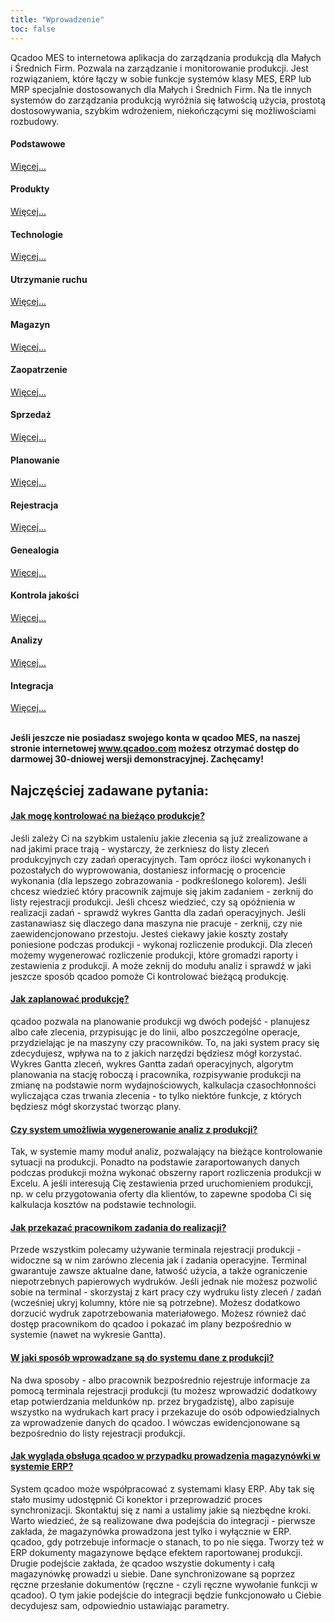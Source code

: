 ```yaml
---
title: "Wprowadzenie"
toc: false
---
```

Qcadoo MES to internetowa aplikacja do zarządzania produkcją dla Małych i Średnich Firm. Pozwala na zarządzanie i monitorowanie produkcji. Jest rozwiązaniem, które łączy w sobie funkcje systemów klasy MES, ERP lub MRP specjalnie dostosowanych dla Małych i Średnich Firm. Na tle innych systemów do zarządzania produkcją wyróżnia się łatwością użycia, prostotą dostosowywania, szybkim wdrożeniem, niekończącymi się możliwościami rozbudowy.

<div class="row">
         <div class="col-md-3 col-sm-6">
             <div class="panel panel-default text-center">
                 <div class="panel-heading without-padding">
                     <span class="fa-stack fa-5x">
                           <i class="fa fa-circle fa-stack-2x knowledge-base-text"></i>
                           <i class="fa fa-database fa-stack-1x fa-inverse"></i>
                     </span>
                 </div>
                 <div class="panel-body">
                     <h4>Podstawowe</h4>
                     <a href="dane-podstawowe.html" class="btn btn-primary">Więcej...</a>
                 </div>
             </div>
         </div>
         <div class="col-md-3 col-sm-6">
             <div class="panel panel-default text-center">
                 <div class="panel-heading without-padding">
                     <span class="fa-stack fa-5x">
                           <i class="fa fa-circle fa-stack-2x knowledge-base-text"></i>
                           <i class="fa fa-clipboard fa-stack-1x fa-inverse"></i>
                     </span>
                 </div>
                 <div class="panel-body">
                     <h4>Produkty</h4>
                     <a href="produkty.html" class="btn btn-primary">Więcej...</a>
                 </div>
             </div>
         </div>
         <div class="col-md-3 col-sm-6">
             <div class="panel panel-default text-center">
                 <div class="panel-heading without-padding">
                     <span class="fa-stack fa-5x">
                           <i class="fa fa-circle fa-stack-2x knowledge-base-text"></i>
                           <i class="fa fa-sitemap fa-stack-1x fa-inverse"></i>
                     </span>
                 </div>
                 <div class="panel-body">
                     <h4>Technologie</h4>
                     <a href="technologie.html" class="btn btn-primary">Więcej...</a>
                 </div>
             </div>
         </div>
         <div class="col-md-3 col-sm-6">
             <div class="panel panel-default text-center">
                 <div class="panel-heading without-padding">
                     <span class="fa-stack fa-5x">
                           <i class="fa fa-circle fa-stack-2x knowledge-base-text"></i>
                           <i class="fa fa-gavel fa-stack-1x fa-inverse"></i>
                     </span>
                 </div>
                 <div class="panel-body">
                     <h4>Utrzymanie ruchu</h4>
                     <a href="utrzymanie-ruchu.html" class="btn btn-primary">Więcej...</a>
                 </div>
             </div>
         </div>
</div>
<div class="row">
         <div class="col-md-3 col-sm-6">
             <div class="panel panel-default text-center">
                 <div class="panel-heading without-padding">
                     <span class="fa-stack fa-5x">
                           <i class="fa fa-circle fa-stack-2x knowledge-base-text"></i>
                           <i class="fa fa-university fa-stack-1x fa-inverse"></i>
                     </span>
                 </div>
                 <div class="panel-body">
                     <h4>Magazyn</h4>
                     <a href="magazyny.html" class="btn btn-primary">Więcej...</a>
                 </div>
             </div>
         </div>
         <div class="col-md-3 col-sm-6">
             <div class="panel panel-default text-center">
                 <div class="panel-heading without-padding">
                     <span class="fa-stack fa-5x">
                           <i class="fa fa-circle fa-stack-2x knowledge-base-text"></i>
                           <i class="fa fa-truck fa-stack-1x fa-inverse"></i>
                     </span>
                 </div>
                 <div class="panel-body">
                     <h4>Zaopatrzenie</h4>
                     <a href="zaopatrzenie.html" class="btn btn-primary">Więcej...</a>
                 </div>
             </div>
         </div>
         <div class="col-md-3 col-sm-6">
             <div class="panel panel-default text-center">
                 <div class="panel-heading without-padding">
                     <span class="fa-stack fa-5x">
                           <i class="fa fa-circle fa-stack-2x knowledge-base-text"></i>
                           <i class="fa fa-line-chart fa-stack-1x fa-inverse"></i>
                     </span>
                 </div>
                 <div class="panel-body">
                     <h4>Sprzedaż</h4>
                     <a href="sprzedaz.html" class="btn btn-primary">Więcej...</a>
                 </div>
             </div>
         </div>
         <div class="col-md-3 col-sm-6">
             <div class="panel panel-default text-center">
                 <div class="panel-heading without-padding">
                     <span class="fa-stack fa-5x">
                           <i class="fa fa-circle fa-stack-2x knowledge-base-text"></i>
                           <i class="fa fa-calendar fa-stack-1x fa-inverse"></i>
                     </span>
                 </div>
                 <div class="panel-body">
                     <h4>Planowanie</h4>
                     <a href="planowanie.html" class="btn btn-primary">Więcej...</a>
                 </div>
             </div>
         </div>
</div>
<div class="row">
         <div class="col-md-3 col-sm-6">
             <div class="panel panel-default text-center">
                 <div class="panel-heading without-padding">
                     <span class="fa-stack fa-5x">
                           <i class="fa fa-circle fa-stack-2x knowledge-base-text"></i>
                           <i class="fa fa-tasks fa-stack-1x fa-inverse"></i>
                     </span>
                 </div>
                 <div class="panel-body">
                     <h4>Rejestracja</h4>
                     <a href="rejestracja.html" class="btn btn-primary">Więcej...</a>
                 </div>
             </div>
         </div>
         <div class="col-md-3 col-sm-6">
             <div class="panel panel-default text-center">
                 <div class="panel-heading without-padding">
                     <span class="fa-stack fa-5x">
                           <i class="fa fa-circle fa-stack-2x knowledge-base-text"></i>
                           <i class="fa fa-history fa-stack-1x fa-inverse"></i>
                     </span>
                 </div>
                 <div class="panel-body">
                     <h4>Genealogia</h4>
                     <a href="genealogia.html" class="btn btn-primary">Więcej...</a>
                 </div>
             </div>
         </div>
         <div class="col-md-3 col-sm-6">
             <div class="panel panel-default text-center">
                 <div class="panel-heading without-padding">
                     <span class="fa-stack fa-5x">
                           <i class="fa fa-circle fa-stack-2x knowledge-base-text"></i>
                           <i class="fa fa-flask fa-stack-1x fa-inverse"></i>
                     </span>
                 </div>
                 <div class="panel-body">
                     <h4>Kontrola jakości</h4>
                     <a href="kontrola-jakosci-wstep.html" class="btn btn-primary">Więcej...</a>
                 </div>
             </div>
         </div>
         <div class="col-md-3 col-sm-6">
             <div class="panel panel-default text-center">
                 <div class="panel-heading without-padding">
                     <span class="fa-stack fa-5x">
                           <i class="fa fa-circle fa-stack-2x knowledge-base-text"></i>
                           <i class="fa fa-pie-chart fa-stack-1x fa-inverse"></i>
                     </span>
                 </div>
                 <div class="panel-body">
                     <h4>Analizy</h4>
                     <a href="analizy.html" class="btn btn-primary">Więcej...</a>
                 </div>
             </div>
         </div>
         <div class="col-md-3 col-sm-6">
             <div class="panel panel-default text-center">
                 <div class="panel-heading without-padding">
                     <span class="fa-stack fa-5x">
                           <i class="fa fa-circle fa-stack-2x knowledge-base-text"></i>
                           <i class="fa fa-link fa-stack-1x fa-inverse"></i>
                     </span>
                 </div>
                 <div class="panel-body">
                     <h4>Integracja</h4>
                     <a href="integracja.html" class="btn btn-primary">Więcej...</a>
                 </div>
             </div>
         </div>
</div>
<br>

<b>Jeśli jeszcze nie posiadasz swojego konta w qcadoo MES, na naszej stronie internetowej <a href="http://www.qcadoo.com" target="_blank">www.qcadoo.com</a> możesz otrzymać dostęp do darmowej 30-dniowej wersji demonstracyjnej. Zachęcamy!</b>

<h2>Najczęściej zadawane pytania:</h2>

<div class="panel-group" id="accordion">
                    <div class="panel panel-default">
                        <div class="panel-heading">
                            <h4 class="panel-title">
                                <a class="noCrossRef accordion-toggle" data-toggle="collapse" data-parent="#accordion" href="#collapseOne">Jak mogę kontrolować na bieżąco produkcje?</a>
                            </h4>
                        </div>
                        <div id="collapseOne" class="panel-collapse collapse noCrossRef">
                            <div class="panel-body">
                                Jeśli zależy Ci na szybkim ustaleniu jakie zlecenia są już zrealizowane a nad jakimi prace trają - wystarczy, że zerkniesz do listy zleceń produkcyjnych czy zadań operacyjnych. Tam oprócz ilości wykonanych i pozostałych do wyprowowania, dostaniesz informację o procencie wykonania (dla lepszego zobrazowania - podkreślonego kolorem). Jeśli chcesz wiedzieć który pracownik zajmuje się jakim zadaniem - zerknij do listy rejestracji produkcji. Jeśli chcesz wiedzieć, czy są opóźnienia w realizacji zadań - sprawdź wykres Gantta dla zadań operacyjnych. Jeśli zastanawiasz się dlaczego dana maszyna nie pracuje - zerknij, czy nie zaewidencjonowano przestoju. Jesteś ciekawy jakie koszty zostały poniesione podczas produkcji - wykonaj rozliczenie produkcji.  Dla zleceń możemy wygenerować rozliczenie produkcji, które gromadzi raporty i zestawienia z produkcji. A może zeknij do modułu analiz i sprawdź w jaki jeszcze sposób qcadoo pomoże Ci kontrolować bieżącą produkcję. 
                            </div>
                        </div>
                    </div>
                    <div class="panel panel-default">
                        <div class="panel-heading">
                            <h4 class="panel-title">
                                <a class="noCrossRef accordion-toggle" data-toggle="collapse" data-parent="#accordion" href="#collapseTwo">Jak zaplanować produkcję?</a>
                            </h4>
                        </div>
                        <div id="collapseTwo" class="panel-collapse collapse noCrossRef">
                            <div class="panel-body">
                                qcadoo pozwala na planowanie produkcji wg dwóch podejść - planujesz albo całe zlecenia, przypisując je do linii, albo poszczególne operacje, przydzielając je na maszyny czy pracowników. To, na jaki system pracy się zdecydujesz, wpływa na to z jakich narzędzi będziesz mógł korzystać. Wykres Gantta zleceń, wykres Gantta zadań operacyjnych, algorytm planowania na stację roboczą i pracownika, rozpisywanie produkcji na zmianę na podstawie norm wydajnościowych, kalkulacja czasochłonności wyliczająca czas trwania zlecenia - to tylko niektóre funkcje, z których będziesz mógł skorzystać tworząc plany. 
                            </div>
                        </div>
                    </div>
                    <div class="panel panel-default">
                        <div class="panel-heading">
                            <h4 class="panel-title">
                                <a class="noCrossRef accordion-toggle" data-toggle="collapse" data-parent="#accordion" href="#collapseThree">Czy system umożliwia wygenerowanie analiz z produkcji?</a>
                            </h4>
                        </div>
                        <div id="collapseThree" class="panel-collapse collapse noCrossRef">
                            <div class="panel-body">
                                Tak, w systemie mamy moduł analiz, pozwalający na bieżące kontrolowanie sytuacji na produkcji. Ponadto na podstawie zaraportowanych danych podczas produkcji można wykonać obszerny raport rozliczenia produkcji w Excelu. A jeśli interesują Cię zestawienia przed uruchomieniem produkcji, np. w celu przygotowania oferty dla klientów, to zapewne spodoba Ci się kalkulacja kosztów na podstawie technologii. 
                            </div>
                        </div>
                    </div>
                    <div class="panel panel-default">
                        <div class="panel-heading">
                            <h4 class="panel-title">
                                <a class="noCrossRef accordion-toggle" data-toggle="collapse" data-parent="#accordion" href="#collapseFour">Jak przekazać pracownikom zadania do realizacji?</a>
                            </h4>
                        </div>
                        <div id="collapseFour" class="panel-collapse collapse noCrossRef">
                            <div class="panel-body">
                                Przede wszystkim polecamy używanie terminala rejestracji produkcji - widoczne są w nim zarówno zlecenia jak i zadania operacyjne. Terminal gwarantuje zawsze aktualne dane, łatwość użycia, a także ograniczenie niepotrzebnych papierowych wydruków. Jeśli jednak nie możesz pozwolić sobie na terminal - skorzystaj z kart pracy czy wydruku listy zleceń / zadań (wcześniej ukryj kolumny, które nie są potrzebne). Możesz dodatkowo dorzucić wydruk zapotrzebowania materiałowego. Możesz również dać dostęp pracownikom do qcadoo i pokazać im plany bezpośrednio w systemie (nawet na wykresie Gantta).
                            </div>
                        </div>
                    </div>
                    <div class="panel panel-default">
                        <div class="panel-heading">
                            <h4 class="panel-title">
                                <a class="noCrossRef accordion-toggle" data-toggle="collapse" data-parent="#accordion" href="#collapseFive">W jaki sposób wprowadzane są do systemu dane z produkcji?</a>
                            </h4>
                        </div>
                        <div id="collapseFive" class="panel-collapse collapse noCrossRef">
                            <div class="panel-body">
                                Na dwa sposoby - albo pracownik bezpośrednio rejestruje informacje za pomocą terminala rejestracji produkcji (tu możesz wprowadzić dodatkowy etap potwierdzania meldunków np. przez brygadzistę), albo zapisuje wszystko na wydrukach kart pracy i przekazuje do osób odpowiedzialnych za wprowadzenie danych do qcadoo. I wówczas ewidencjonowane są bezpośrednio do listy rejestracji produkcji.
                            </div>
                        </div>
                    </div>
                    <div class="panel panel-default">
                        <div class="panel-heading">
                            <h4 class="panel-title">
                                <a class="noCrossRef accordion-toggle" data-toggle="collapse" data-parent="#accordion" href="#collapseSix">Jak wygląda obsługa qcadoo w przypadku prowadzenia magazynówki w systemie ERP?</a>
                            </h4>
                        </div>
                        <div id="collapseSix" class="panel-collapse collapse noCrossRef">
                            <div class="panel-body">
                                System qcadoo może współpracować z systemami klasy ERP. Aby tak się stało musimy udostępnić Ci konektor i przeprowadzić proces synchronizacji. Skontaktuj się z nami a ustalimy jakie są niezbędne kroki. Warto wiedzieć, że są realizowane dwa podejścia do integracji - pierwsze zakłada, że magazynówka prowadzona jest tylko i wyłącznie w ERP. qcadoo, gdy potrzebuje informacje o stanach, to po nie sięga. Tworzy też w ERP dokumenty magazynowe będące efektem raportowanej produkcji. Drugie podejście zakłada, że qcadoo wszystie dokumenty i całą magazynówkę prowadzi u siebie. Dane synchronizowane są poprzez ręczne przesłanie dokumentów (ręczne - czyli ręczne wywołanie funkcji w qcadoo). O tym jakie podejście do integracji będzie funkcjonowało u Ciebie decydujesz sam, odpowiednio ustawiając parametry. 
                            </div>
                        </div>
                    </div>
</div>